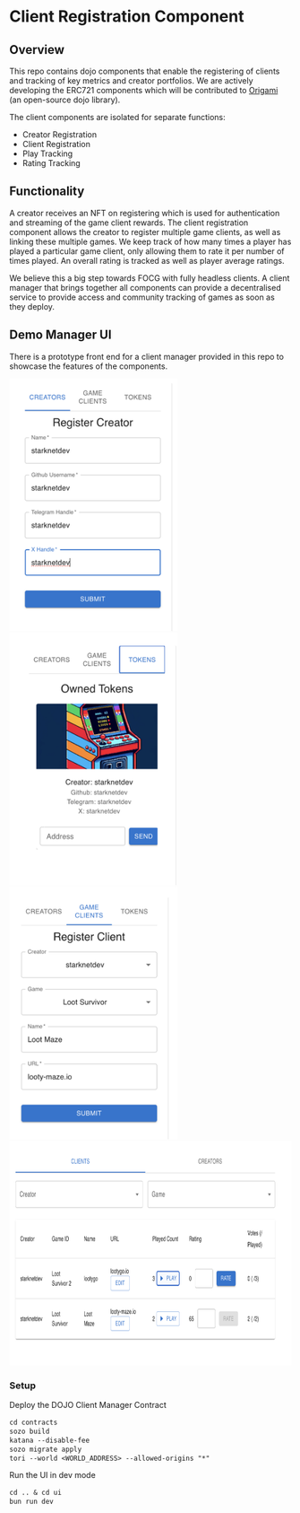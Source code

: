 # Client Registration Component

## Overview

This repo contains dojo components that enable the registering of clients and tracking of key metrics and creator portfolios. We are actively developing the ERC721 components which will be contributed to [Origami](https://github.com/dojoengine/origami) (an open-source dojo library).

The client components are isolated for separate functions:

- Creator Registration
- Client Registration
- Play Tracking
- Rating Tracking

## Functionality

A creator receives an NFT on registering which is used for authentication and streaming of the game client rewards. The client registration component allows the creator to register multiple game clients, as well as linking these multiple games. We keep track of how many times a player has played a particular game client, only allowing them to rate it per number of times played. An overall rating is tracked as well as player average ratings.

We believe this a big step towards FOCG with fully headless clients. A client manager that brings together all components can provide a decentralised service to provide access and community tracking of games as soon as they deploy.

## Demo Manager UI

There is a prototype front end for a client manager provided in this repo to showcase the features of the components.
<p align="left">
<img src="images/creator-registration.png" width="300" height="450" alt="Creator Registration">
<img src="images/creator-tokens.png" width="300" height="450" alt="Creator Tokens">
<img src="images/client-registration.png" width="300" height="450" alt="Client Registration">
<img src="images/client-table.png" width="800" height="400" alt="Client Table">
</p>

### Setup

Deploy the DOJO Client Manager Contract

```
cd contracts
sozo build
katana --disable-fee
sozo migrate apply
tori --world <WORLD_ADDRESS> --allowed-origins "*"
```

Run the UI in dev mode

```
cd .. & cd ui
bun run dev
```